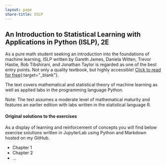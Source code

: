 ```yaml
---
layout: page
share-title: ISLP
---
```


<!-- title: ISLP
subtitle: By Gareth James, Daniela Witten, Trevor Hastie, Rob Tibshirani, and Jonathan Taylor -->

## An Introduction to Statistical Learning with Applications in Python (ISLP), 2E

As a pure math student seeking an introduction into the foundations of machine learning, ISLP written by Gareth James, Daniela Witten, Trevor Hastie, Rob Tibshirani, and Jonathan Taylor is regarded as one of the best entry points. Not only a quality textbook, but highly accessible! [Click to read for free](https://www.statlearning.com/){:target="_blank"}. 

The text covers mathematical and statistical theory of machine learning as well as applied labs in the programming language Python. 

Note: The text assumes a moderate level of mathematical maturity and features an earlier edition with labs written in the statistical language R.

#### Original solutions to the exercises
As a display of learning and reinforcement of concepts you will find below exercise solutions written in JupyterLab using Python and Markdown hosted on my GitHub.

- Chapter 1
- Chapter 2
- ...